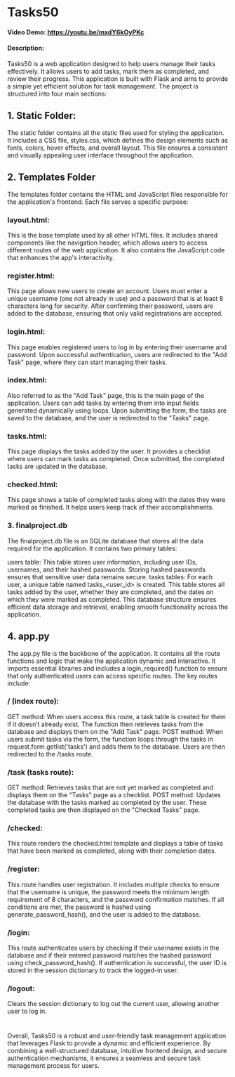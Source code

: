 # Tasks50
#### Video Demo:  https://youtu.be/mxdY6kOyPKc
#### Description:
Tasks50 is a web application designed to help users manage their tasks effectively. It allows users to add tasks, mark them as completed, and review their progress. This application is built with Flask and aims to provide a simple yet efficient solution for task management. The project is structured into four main sections:

## 1. Static Folder:
The static folder contains all the static files used for styling the application. It includes a CSS file, styles.css, which defines the design elements such as fonts, colors, hover effects, and overall layout. This file ensures a consistent and visually appealing user interface throughout the application.

## 2. Templates Folder
The templates folder contains the HTML and JavaScript files responsible for the application's frontend. Each file serves a specific purpose:

### layout.html:
 This is the base template used by all other HTML files. It includes shared components like the navigation header, which allows users to access different routes of the web application. It also contains the JavaScript code that enhances the app's interactivity.
### register.html: 
This page allows new users to create an account. Users must enter a unique username (one not already in use) and a password that is at least 8 characters long for security. After confirming their password, users are added to the database, ensuring that only valid registrations are accepted.
### login.html: 
This page enables registered users to log in by entering their username and password. Upon successful authentication, users are redirected to the "Add Task" page, where they can start managing their tasks.
### index.html: 
Also referred to as the "Add Task" page, this is the main page of the application. Users can add tasks by entering them into input fields generated dynamically using loops. Upon submitting the form, the tasks are saved to the database, and the user is redirected to the "Tasks" page.
### tasks.html: 
This page displays the tasks added by the user. It provides a checklist where users can mark tasks as completed. Once submitted, the completed tasks are updated in the database.
### checked.html: 
This page shows a table of completed tasks along with the dates they were marked as finished. It helps users keep track of their accomplishments.
### 3. finalproject.db
The finalproject.db file is an SQLite database that stores all the data required for the application. It contains two primary tables:

users table: This table stores user information, including user IDs, usernames, and their hashed passwords. Storing hashed passwords ensures that sensitive user data remains secure.
tasks tables: For each user, a unique table named tasks_<user_id> is created. This table stores all tasks added by the user, whether they are completed, and the dates on which they were marked as completed.
This database structure ensures efficient data storage and retrieval, enabling smooth functionality across the application.

## 4. app.py
The app.py file is the backbone of the application. It contains all the route functions and logic that make the application dynamic and interactive. It imports essential libraries and includes a login_required() function to ensure that only authenticated users can access specific routes. The key routes include:

### / (index route):

GET method: When users access this route, a task table is created for them if it doesn’t already exist. The function then retrieves tasks from the database and displays them on the "Add Task" page.
POST method: When users submit tasks via the form, the function loops through the tasks in request.form.getlist('tasks') and adds them to the database. Users are then redirected to the /tasks route.
### /task (tasks route):

GET method: Retrieves tasks that are not yet marked as completed and displays them on the "Tasks" page as a checklist.
POST method: Updates the database with the tasks marked as completed by the user. These completed tasks are then displayed on the "Checked Tasks" page.
### /checked:
This route renders the checked.html template and displays a table of tasks that have been marked as completed, along with their completion dates.

### /register: 
This route handles user registration. It includes multiple checks to ensure that the username is unique, the password meets the minimum length requirement of 8 characters, and the password confirmation matches. If all conditions are met, the password is hashed using generate_password_hash(), and the user is added to the database.

### /login:
This route authenticates users by checking if their username exists in the database and if their entered password matches the hashed password using check_password_hash(). If authentication is successful, the user ID is stored in the session dictionary to track the logged-in user.

### /logout:
 Clears the session dictionary to log out the current user, allowing another user to log in.
#
Overall, Tasks50 is a robust and user-friendly task management application that leverages Flask to provide a dynamic and efficient experience. By combining a well-structured database, intuitive frontend design, and secure authentication mechanisms, it ensures a seamless and secure task management process for users.
